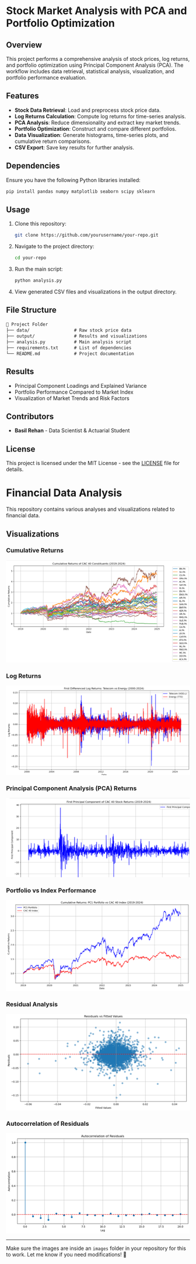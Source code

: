 # Stock Market Analysis with PCA and Portfolio Optimization

## Overview
This project performs a comprehensive analysis of stock prices, log returns, and portfolio optimization using Principal Component Analysis (PCA). The workflow includes data retrieval, statistical analysis, visualization, and portfolio performance evaluation.

## Features
- **Stock Data Retrieval**: Load and preprocess stock price data.
- **Log Returns Calculation**: Compute log returns for time-series analysis.
- **PCA Analysis**: Reduce dimensionality and extract key market trends.
- **Portfolio Optimization**: Construct and compare different portfolios.
- **Data Visualization**: Generate histograms, time-series plots, and cumulative return comparisons.
- **CSV Export**: Save key results for further analysis.

## Dependencies
Ensure you have the following Python libraries installed:
```bash
pip install pandas numpy matplotlib seaborn scipy sklearn
```

## Usage
1. Clone this repository:
   ```bash
   git clone https://github.com/yourusername/your-repo.git
   ```
2. Navigate to the project directory:
   ```bash
   cd your-repo
   ```
3. Run the main script:
   ```bash
   python analysis.py
   ```
4. View generated CSV files and visualizations in the output directory.

## File Structure
```
📂 Project Folder
├── data/                 # Raw stock price data
├── output/               # Results and visualizations
├── analysis.py           # Main analysis script
├── requirements.txt      # List of dependencies
└── README.md             # Project documentation
```

## Results
- Principal Component Loadings and Explained Variance
- Portfolio Performance Compared to Market Index
- Visualization of Market Trends and Risk Factors

## Contributors
- **Basil Rehan** - Data Scientist & Actuarial Student

## License
This project is licensed under the MIT License - see the [LICENSE](LICENSE) file for details.

# Financial Data Analysis

This repository contains various analyses and visualizations related to financial data.

## Visualizations

### Cumulative Returns
![Cumulative Returns](images/Cumulative%20returns%20cac40.png)

### Log Returns
![Log Returns](images/Log%20returns.png)

### Principal Component Analysis (PCA) Returns
![PC1 Returns](images/PC1%20returns.png)

### Portfolio vs Index Performance
![Portfolio vs Index](images/portfolio_vs_index_cumulative_returns.png)

### Residual Analysis
![Residuals vs Fitted Values](images/Residuals%20vs%20Fitted%20values.png)

### Autocorrelation of Residuals
![Autocorrelation of Residuals](images/Autocorrection%20of%20residuals.png)

---
Make sure the images are inside an `images` folder in your repository for this to work. Let me know if you need modifications! 🚀
